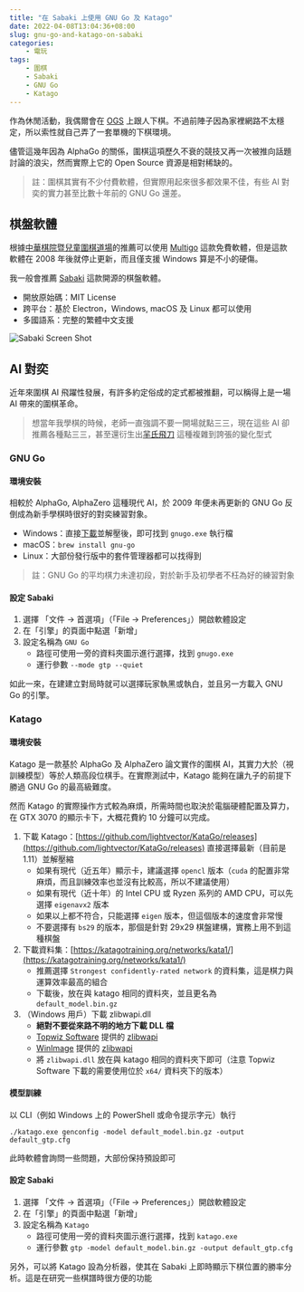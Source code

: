 ```yaml
---
title: "在 Sabaki 上使用 GNU Go 及 Katago"
date: 2022-04-08T13:04:36+08:00
slug: gnu-go-and-katago-on-sabaki
categories:
    - 電玩
tags:
    - 圍棋
    - Sabaki
    - GNU Go
    - Katago
---
```


作為休閒活動，我偶爾會在 [OGS](https://online-go.com/) 上跟人下棋。不過前陣子因為家裡網路不太穩定，所以索性就自己弄了一套單機的下棋環境。

儘管這幾年因為 AlphaGo 的關係，圍棋這項歷久不衰的競技又再一次被推向話題討論的浪尖，然而實際上它的 Open Source 資源是相對稀缺的。

> 註：圍棋其實有不少付費軟體，但實際用起來很多都效果不佳，有些 AI 對奕的實力甚至比數十年前的 GNU Go 還差。

<!--truncate-->

## 棋盤軟體

根據[中華棋院暨兒童圍棋道場](http://mindgo.com.tw/index.php?p=page&id=85)的推薦可以使用 [Multigo](http://www.ruijiang.com/multigo/download.php) 這款免費軟體，但是這款軟體在 2008 年後就停止更新，而且僅支援 Windows 算是不小的硬傷。

我一般會推薦 [Sabaki](https://sabaki.yichuanshen.de/) 這款開源的棋盤軟體。

- 開放原始碼：MIT License
- 跨平台：基於 Electron，Windows, macOS 及 Linux 都可以使用
- 多國語系：完整的繁體中文支援

![Sabaki Screen Shot](https://sabaki.yichuanshen.de/img/screenshot.png)

## AI 對奕

近年來圍棋 AI 飛躍性發展，有許多約定俗成的定式都被推翻，可以稱得上是一場 AI 帶來的圍棋革命。

> 想當年我學棋的時候，老師一直強調不要一開場就點三三，現在這些 AI 卻推薦各種點三三，甚至還衍生出[羋氏飛刀](https://zh.wikipedia.org/wiki/%E9%A3%9B%E5%88%80%E5%AE%9A%E5%BC%8F) 這種複雜到誇張的變化型式

### GNU Go

#### 環境安裝

相較於 AlphaGo, AlphaZero 這種現代 AI，於 2009 年便未再更新的 GNU Go 反倒成為新手學棋時很好的對奕練習對象。

- Windows：直接[下載](http://gnugo.baduk.org/gnugo2/gnugo-3.8.zip)並解壓後，即可找到 `gnugo.exe` 執行檔
- macOS：`brew install gnu-go`
- Linux：大部份發行版中的套件管理器都可以找得到

> 註：GNU Go 的平均棋力未達初段，對於新手及初學者不枉為好的練習對象

#### 設定 Sabaki

1. 選擇 「文件 -> 首選項」（「File -> Preferences」）開啟軟體設定
2. 在「引擎」的頁面中點選「新增」
3. 設定名稱為 `GNU Go`
    - 路徑可使用一旁的資料夾圖示進行選擇，找到 `gnugo.exe`
    - 運行參數 `--mode gtp --quiet`

如此一來，在建建立對局時就可以選擇玩家執黑或執白，並且另一方載入 GNU Go 的引擎。

### Katago

#### 環境安裝

Katago 是一款基於 AlphaGo 及 AlphaZero 論文實作的圍棋 AI，其實力大於（視訓練模型）等於人類高段位棋手。在實際測試中，Katago 能夠在讓九子的前提下勝過 GNU Go 的最高級難度。

然而 Katago 的實際操作方式較為麻煩，所需時間也取決於電腦硬體配置及算力，在 GTX 3070 的顯示卡下，大概花費約 10 分鐘可以完成。

1. 下載 Katago：[https://github.com/lightvector/KataGo/releases](https://github.com/lightvector/KataGo/releases) 直接選擇最新（目前是 1.11）並解壓縮
    - 如果有現代（近五年）顯示卡，建議選擇 `opencl` 版本（`cuda` 的配置非常麻煩，而且訓練效率也並沒有比較高，所以不建議使用）
    - 如果有現代（近十年）的 Intel CPU 或 Ryzen 系列的 AMD CPU，可以先選擇 `eigenavx2` 版本
    - 如果以上都不符合，只能選擇 `eigen` 版本，但這個版本的速度會非常慢
    - 不要選擇有 `bs29` 的版本，那個是針對 29x29 棋盤建構，實務上用不到這種棋盤
2. 下載資料集：[https://katagotraining.org/networks/kata1/](https://katagotraining.org/networks/kata1/)
    - 推薦選擇 `Strongest confidently-rated network` 的資料集，這是棋力與運算效率最高的組合
    - 下載後，放在與 katago 相同的資料夾，並且更名為 `default_model.bin.gz`
3. （Windows 用戶）下載 zlibwapi.dll
    - **絕對不要從來路不明的地方下載 DLL 檔**
    - [Topwiz Software](https://www.topwizprogramming.com/) 提供的 [zlibwapi](https://www.topwizprogramming.com/freecode/zlibwapi.zip)
    - [WinImage](http://www.winimage.com/zLibDll/) 提供的 [zlibwapi](http://www.winimage.com/zLibDll/zlib123dllx64.zip)
    - 將 `zlibwapi.dll` 放在與 katago 相同的資料夾下即可（注意 Topwiz Software 下載的需要使用位於 `x64/` 資料夾下的版本）

#### 模型訓練

以 CLI（例如 Windows 上的 PowerShell 或命令提示字元）執行

```
./katago.exe genconfig -model default_model.bin.gz -output default_gtp.cfg
```

此時軟體會詢問一些問題，大部份保持預設即可

#### 設定 Sabaki

1. 選擇 「文件 -> 首選項」（「File -> Preferences」）開啟軟體設定
2. 在「引擎」的頁面中點選「新增」
3. 設定名稱為 `Katago`
    - 路徑可使用一旁的資料夾圖示進行選擇，找到 `katago.exe`
    - 運行參數 `gtp -model default_model.bin.gz -output default_gtp.cfg`

另外，可以將 Katago 設為分析器，使其在 Sabaki 上即時顯示下棋位置的勝率分析。這是在研究一些棋譜時很方便的功能
